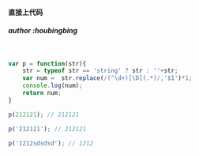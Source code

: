 #### 直接上代码  
##### author :houbingbing

```javascript


var p = function(str){
	str = typeof str == 'string' ? str : ''+str;
	var num =  str.replace(/(^\d+)[\D](.*)/,'$1')*1;
	console.log(num);
	return num;
}

p(212121); // 212121

p('212121'); // 212121

p('1212sdsdsd'); // 1212

````